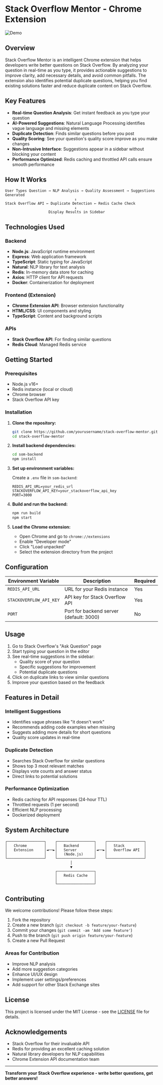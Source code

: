 # Stack Overflow Mentor - Chrome Extension

![Demo](https://demo.gif)

## Overview

Stack Overflow Mentor is an intelligent Chrome extension that helps developers write better questions on Stack Overflow. By analyzing your question in real-time as you type, it provides actionable suggestions to improve clarity, add necessary details, and avoid common pitfalls. The extension also identifies potential duplicate questions, helping you find existing solutions faster and reduce duplicate content on Stack Overflow.

## Key Features

- **Real-time Question Analysis**: Get instant feedback as you type your question
- **AI-Powered Suggestions**: Natural Language Processing identifies vague language and missing elements
- **Duplicate Detection**: Finds similar questions before you post
- **Quality Scoring**: See your question's quality score improve as you make changes
- **Non-Intrusive Interface**: Suggestions appear in a sidebar without blocking your content
- **Performance Optimized**: Redis caching and throttled API calls ensure smooth performance

## How It Works

```
User Types Question → NLP Analysis → Quality Assessment → Suggestions Generated
                                ↓
Stack Overflow API ← Duplicate Detection ← Redis Cache Check
                                ↓
                    Display Results in Sidebar
```

## Technologies Used

### Backend
- **Node.js**: JavaScript runtime environment
- **Express**: Web application framework
- **TypeScript**: Static typing for JavaScript
- **Natural**: NLP library for text analysis
- **Redis**: In-memory data store for caching
- **Axios**: HTTP client for API requests
- **Docker**: Containerization for deployment

### Frontend (Extension)
- **Chrome Extension API**: Browser extension functionality
- **HTML/CSS**: UI components and styling
- **TypeScript**: Content and background scripts

### APIs
- **Stack Overflow API**: For finding similar questions
- **Redis Cloud**: Managed Redis service

## Getting Started

### Prerequisites

- Node.js v16+
- Redis instance (local or cloud)
- Chrome browser
- Stack Overflow API key

### Installation

1. **Clone the repository:**
   ```bash
   git clone https://github.com/yourusername/stack-overflow-mentor.git
   cd stack-overflow-mentor
   ```

2. **Install backend dependencies:**
   ```bash
   cd som-backend
   npm install
   ```

3. **Set up environment variables:**
   
   Create a `.env` file in `som-backend`:
   ```env
   REDIS_API_URL=your_redis_url
   STACKOVERFLOW_API_KEY=your_stackoverflow_api_key
   PORT=3000
   ```

4. **Build and run the backend:**
   ```bash
   npm run build
   npm start
   ```

5. **Load the Chrome extension:**
   - Open Chrome and go to `chrome://extensions`
   - Enable "Developer mode"
   - Click "Load unpacked"
   - Select the extension directory from the project

## Configuration

| Environment Variable | Description | Required |
|---------------------|-------------|----------|
| `REDIS_API_URL` | URL for your Redis instance | Yes |
| `STACKOVERFLOW_API_KEY` | API key for Stack Overflow API | Yes |
| `PORT` | Port for backend server (default: 3000) | No |

## Usage

1. Go to Stack Overflow's "Ask Question" page
2. Start typing your question in the editor
3. See real-time suggestions in the sidebar:
   - Quality score of your question
   - Specific suggestions for improvement
   - Potential duplicate questions
4. Click on duplicate links to view similar questions
5. Improve your question based on the feedback

## Features in Detail

### Intelligent Suggestions
- Identifies vague phrases like "it doesn't work"
- Recommends adding code examples when missing
- Suggests adding more details for short questions
- Quality score updates in real-time

### Duplicate Detection
- Searches Stack Overflow for similar questions
- Shows top 3 most relevant matches
- Displays vote counts and answer status
- Direct links to potential solutions

### Performance Optimization
- Redis caching for API responses (24-hour TTL)
- Throttled requests (1 per second)
- Efficient NLP processing
- Dockerized deployment

## System Architecture

```
┌─────────────────┐    ┌─────────────────┐    ┌─────────────────┐
│   Chrome        │    │   Backend       │    │   Stack         │
│   Extension     │◄──►│   Server        │◄──►│   Overflow API  │
│                 │    │   (Node.js)     │    │                 │
└─────────────────┘    └─────────────────┘    └─────────────────┘
                              │
                              ▼
                       ┌─────────────────┐
                       │   Redis Cache   │
                       │                 │
                       └─────────────────┘
```

## Contributing

We welcome contributions! Please follow these steps:

1. Fork the repository
2. Create a new branch (`git checkout -b feature/your-feature`)
3. Commit your changes (`git commit -am 'Add some feature'`)
4. Push to the branch (`git push origin feature/your-feature`)
5. Create a new Pull Request

### Areas for Contribution
- Improve NLP analysis
- Add more suggestion categories
- Enhance UI/UX design
- Implement user settings/preferences
- Add support for other Stack Exchange sites

## License

This project is licensed under the MIT License - see the [LICENSE](LICENSE) file for details.

## Acknowledgements

- Stack Overflow for their invaluable API
- Redis for providing an excellent caching solution
- Natural library developers for NLP capabilities
- Chrome Extension API documentation team

---

**Transform your Stack Overflow experience - write better questions, get better answers!**
